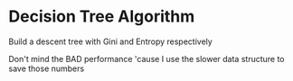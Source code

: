 # Decision Tree Algorithm
Build a descent tree with Gini and Entropy respectively

Don't mind the BAD performance 'cause I use the slower data structure to save those numbers
